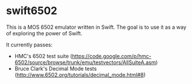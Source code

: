 swift6502
=========

This is a MOS 6502 emulator written in Swift. The goal is to use it as a way of exploring the power of Swift.

It currently passes:

* HMC's 6502 test suite (https://code.google.com/p/hmc-6502/source/browse/trunk/emu/testvectors/AllSuiteA.asm)
* Bruce Clark's Decimal Mode tests (http://www.6502.org/tutorials/decimal_mode.html#8)

